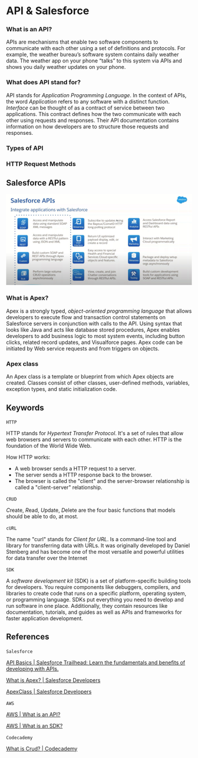 # API & Salesforce

### What is an API?

APIs are mechanisms that enable two software components to communicate with each other using a set of definitions and protocols. For example, the weather bureau’s software system contains daily weather data. The weather app on your phone “talks” to this system via APIs and shows you daily weather updates on your phone.


### What does API stand for? 

API stands for *Application Programming Language*. In the context of APIs, the word *Application* refers to any software with a distinct function. *Interface* can be thought of as a contract of service between two applications. This contract defines how the two communicate with each other using requests and responses. Their API documentation contains information on how developers are to structure those requests and responses.

### Types of API

### HTTP Request Methods

## Salesforce APIs

![Salesforce APIs](images/Salesforce%20APIs%20-%20Integrate%20applications%20with%20Salesforce.png)

### What is Apex? 

Apex is a strongly typed, *object-oriented programming language* that allows developers to execute flow and transaction control statements on Salesforce servers in conjunction with calls to the API. Using syntax that looks like Java and acts like database stored procedures, Apex enables developers to add business logic to most system events, including button clicks, related record updates, and Visualforce pages. Apex code can be initiated by Web service requests and from triggers on objects.

### Apex class

An Apex class is a template or blueprint from which Apex objects are created. Classes consist of other classes, user-defined methods, variables, exception types, and static initialization code.

## Keywords 

`HTTP`

HTTP stands for *Hypertext Transfer Protocol*. It's a set of rules that allow web browsers and servers to communicate with each other. HTTP is the foundation of the World Wide Web.

How HTTP works: 

* A web browser sends a HTTP request to a server.
* The server sends a HTTP response back to the browser.
* The browser is called the "client" and the server-browser relationship is called a "client-server" relationship.

`CRUD`

*C*reate, *R*ead, *U*pdate, *D*elete are the four basic functions that models should be able to do, at most.


`cURL`

The name "curl" stands for *Client for URL*. Is a command-line tool and library for transferring data with URLs. It was originally developed by Daniel Stenberg and has become one of the most versatile and powerful utilities for data transfer over the Internet

`SDK`

 A *software development kit* (SDK) is a set of platform-specific building tools for developers. You require components like debuggers, compilers, and libraries to create code that runs on a specific platform, operating system, or programming language. SDKs put everything you need to develop and run software in one place. Additionally, they contain resources like documentation, tutorials, and guides as well as APIs and frameworks for faster application development.


## References

`Salesforce`

[API Basics | Salesforce Trailhead: Learn the fundamentals and benefits of developing with APIs.](https://trailhead.salesforce.com/content/learn/modules/pw-api-basics)

[What is Apex? | Salesforce Developers](https://developer.salesforce.com/docs/atlas.en-us.apexcode.meta/apexcode/apex_intro_what_is_apex.htm)

[ApexClass | Salesforce Developers](https://developer.salesforce.com/docs/atlas.en-us.api_meta.meta/api_meta/meta_classes.htm)

`AWS`

[AWS | What is an API? ](https://aws.amazon.com/what-is/api/)

[AWS | What is an SDK?]()

`Codecademy`

[What is Crud? | Codecademy](https://www.codecademy.com/article/what-is-crud)

